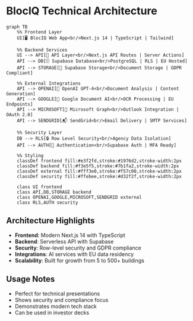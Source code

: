 # BlocIQ Technical Architecture

```mermaid
graph TB
    %% Frontend Layer
    UI[🖥️ BlocIQ Web App<br/>Next.js 14 | TypeScript | Tailwind]
    
    %% Backend Services
    UI --> API[🔧 API Layer<br/>Next.js API Routes | Server Actions]
    API --> DB[🗄️ Supabase Database<br/>PostgreSQL | RLS | EU Hosted]
    API --> STORAGE[📁 Supabase Storage<br/>Document Storage | GDPR Compliant]
    
    %% External Integrations
    API --> OPENAI[🤖 OpenAI GPT-4<br/>Document Analysis | Content Generation]
    API --> GOOGLE[📄 Google Document AI<br/>OCR Processing | EU Endpoints]
    API --> MICROSOFT[📧 Microsoft Graph<br/>Outlook Integration | OAuth 2.0]
    API --> SENDGRID[📬 SendGrid<br/>Email Delivery | SMTP Services]
    
    %% Security Layer
    DB --> RLS[🔒 Row Level Security<br/>Agency Data Isolation]
    API --> AUTH[🔐 Authentication<br/>Supabase Auth | MFA Ready]
    
    %% Styling
    classDef frontend fill:#e3f2fd,stroke:#1976d2,stroke-width:2px
    classDef backend fill:#f3e5f5,stroke:#7b1fa2,stroke-width:2px
    classDef external fill:#fff3e0,stroke:#f57c00,stroke-width:2px
    classDef security fill:#ffebee,stroke:#d32f2f,stroke-width:2px
    
    class UI frontend
    class API,DB,STORAGE backend
    class OPENAI,GOOGLE,MICROSOFT,SENDGRID external
    class RLS,AUTH security
```

## Architecture Highlights
- **Frontend**: Modern Next.js 14 with TypeScript
- **Backend**: Serverless API with Supabase
- **Security**: Row-level security and GDPR compliance
- **Integrations**: AI services with EU data residency
- **Scalability**: Built for growth from 5 to 500+ buildings

## Usage Notes
- Perfect for technical presentations
- Shows security and compliance focus
- Demonstrates modern tech stack
- Can be used in investor decks
